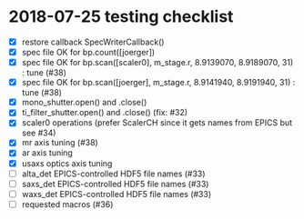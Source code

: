# 2018-07-25  testing checklist

* [x] restore callback SpecWriterCallback()
* [x] spec file OK for bp.count([joerger])
* [x] spec file OK for bp.scan([scaler0], m_stage.r, 8.9139070, 8.9189070, 31) : tune (#38)
* [x] spec file OK for bp.scan([joerger], m_stage.r, 8.9141940, 8.9191940, 31) : tune (#38)
* [x] mono_shutter.open() and .close()
* [x] ti_filter_shutter.open() and .close() (fix: #32)
* [x] scaler0 operations (prefer ScalerCH since it gets names from EPICS but see #34)
* [x] mr axis tuning (#38)
* [x] ar axis tuning
* [x] usaxs optics axis tuning
* [ ] alta_det EPICS-controlled HDF5 file names (#33)
* [ ] saxs_det EPICS-controlled HDF5 file names (#33)
* [ ] waxs_det EPICS-controlled HDF5 file names (#33)
* [ ] requested macros (#36)
